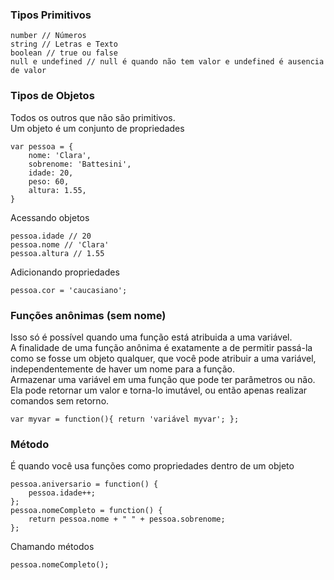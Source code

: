 ### Tipos Primitivos
```
number // Números
string // Letras e Texto
boolean // true ou false
null e undefined // null é quando não tem valor e undefined é ausencia de valor
```

### Tipos de Objetos
Todos os outros que não são primitivos.  
Um objeto é um conjunto de propriedades
```
var pessoa = {
    nome: 'Clara',
    sobrenome: 'Battesini',
    idade: 20,
    peso: 60,
    altura: 1.55,
}
```

Acessando objetos
```
pessoa.idade // 20
pessoa.nome // 'Clara'
pessoa.altura // 1.55
```

Adicionando propriedades
```
pessoa.cor = 'caucasiano';
```

### Funções anônimas (sem nome)
Isso só é possível quando uma função está atribuida a uma variável.  
A finalidade de uma função anônima é exatamente a de permitir passá-la como se fosse um objeto qualquer, que você pode atribuir a uma variável, independentemente de haver um nome para a função.     
Armazenar uma variável em uma função que pode ter parâmetros ou não. Ela pode retornar um valor e torna-lo imutável, ou então apenas realizar comandos sem retorno.
```
var myvar = function(){ return 'variável myvar'; };
```

### Método
É quando você usa funções como propriedades dentro de um objeto
```
pessoa.aniversario = function() {
    pessoa.idade++;
};
pessoa.nomeCompleto = function() {
    return pessoa.nome + " " + pessoa.sobrenome;
};
```
Chamando métodos
```
pessoa.nomeCompleto();
```